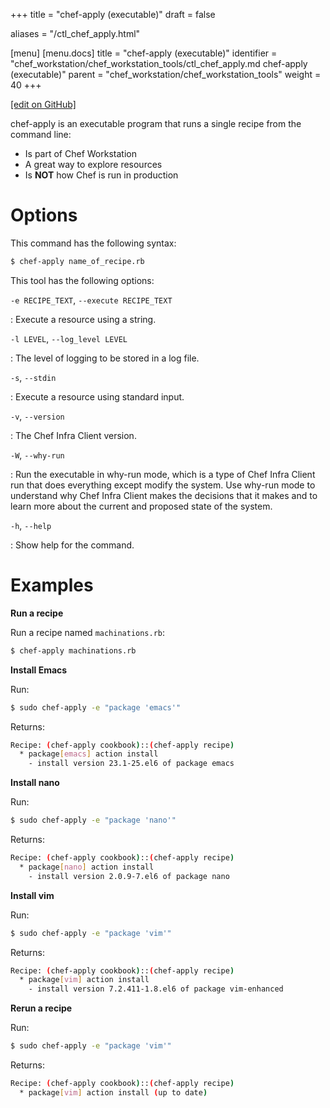 +++
title = "chef-apply (executable)"
draft = false

aliases = "/ctl_chef_apply.html"

[menu]
  [menu.docs]
    title = "chef-apply (executable)"
    identifier = "chef_workstation/chef_workstation_tools/ctl_chef_apply.md chef-apply (executable)"
    parent = "chef_workstation/chef_workstation_tools"
    weight = 40
+++    

[\[edit on GitHub\]](https://github.com/chef/chef-web-docs/blob/master/content/ctl_chef_apply.md)

chef-apply is an executable program that runs a single recipe from the
command line:

-   Is part of Chef Workstation
-   A great way to explore resources
-   Is **NOT** how Chef is run in production

Options
=======

This command has the following syntax:

``` bash
$ chef-apply name_of_recipe.rb
```

This tool has the following options:

`-e RECIPE_TEXT`, `--execute RECIPE_TEXT`

:   Execute a resource using a string.

`-l LEVEL`, `--log_level LEVEL`

:   The level of logging to be stored in a log file.

`-s`, `--stdin`

:   Execute a resource using standard input.

`-v`, `--version`

:   The Chef Infra Client version.

`-W`, `--why-run`

:   Run the executable in why-run mode, which is a type of Chef Infra
    Client run that does everything except modify the system. Use
    why-run mode to understand why Chef Infra Client makes the decisions
    that it makes and to learn more about the current and proposed state
    of the system.

`-h`, `--help`

:   Show help for the command.

Examples
========

**Run a recipe**

Run a recipe named `machinations.rb`:

``` bash
$ chef-apply machinations.rb
```

**Install Emacs**

Run:

``` bash
$ sudo chef-apply -e "package 'emacs'"
```

Returns:

``` bash
Recipe: (chef-apply cookbook)::(chef-apply recipe)
  * package[emacs] action install
    - install version 23.1-25.el6 of package emacs
```

**Install nano**

Run:

``` bash
$ sudo chef-apply -e "package 'nano'"
```

Returns:

``` bash
Recipe: (chef-apply cookbook)::(chef-apply recipe)
  * package[nano] action install
    - install version 2.0.9-7.el6 of package nano
```

**Install vim**

Run:

``` bash
$ sudo chef-apply -e "package 'vim'"
```

Returns:

``` bash
Recipe: (chef-apply cookbook)::(chef-apply recipe)
  * package[vim] action install
    - install version 7.2.411-1.8.el6 of package vim-enhanced
```

**Rerun a recipe**

Run:

``` bash
$ sudo chef-apply -e "package 'vim'"
```

Returns:

``` bash
Recipe: (chef-apply cookbook)::(chef-apply recipe)
  * package[vim] action install (up to date)
```
